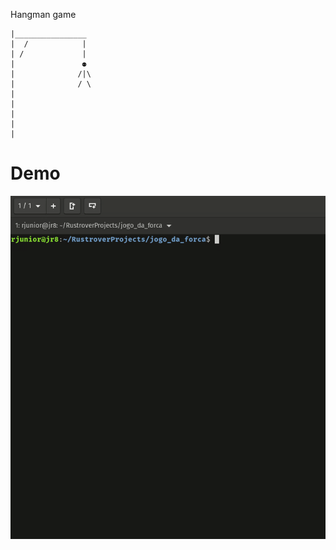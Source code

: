 <p>Hangman game</p>
<pre><code>|________________
|  /            |
| /             |
|               ⚉
|              /|\
|              / \
|
|
|
|
|</code></pre>


# Demo
![presentation](https://github.com/rjunior8/jogo_da_forca/blob/main/demo.gif)
